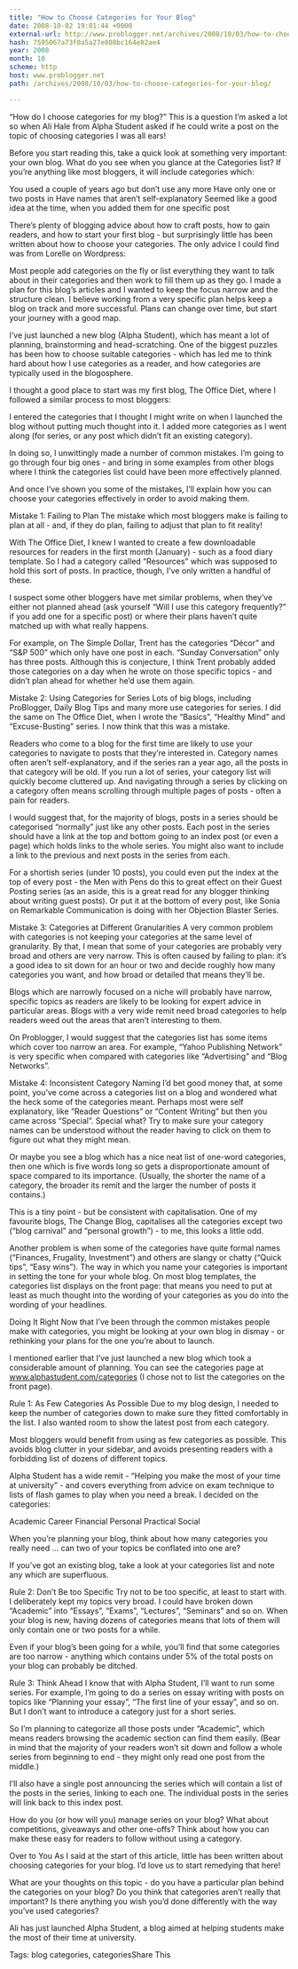 ```yaml
---
title: "How to Choose Categories for Your Blog"
date: 2008-10-02 19:01:44 +0000
external-url: http://www.problogger.net/archives/2008/10/03/how-to-choose-categories-for-your-blog/
hash: 7595067a73f0a5a27e808bc164e82ae4
year: 2008
month: 10
scheme: http
host: www.problogger.net
path: /archives/2008/10/03/how-to-choose-categories-for-your-blog/

---
```



“How do I choose categories for my blog?” This is a question I’m asked a lot so when Ali Hale from Alpha Student asked if he could write a post on the topic of choosing categories I was all ears!



Before you start reading this, take a quick look at something very important: your own blog. What do you see when you glance at the Categories list? If you’re anything like most bloggers, it will include categories which:



You used a couple of years ago but don’t use any more
Have only one or two posts in
Have names that aren’t self-explanatory
Seemed like a good idea at the time, when you added them for one specific post


There’s plenty of blogging advice about how to craft posts, how to gain readers, and how to start your first blog - but surprisingly little has been written about how to choose your categories. The only advice I could find was from Lorelle on Wordpress:



Most people add categories on the fly or list everything they want to talk about in their categories and then work to fill them up as they go. I made a plan for this blog’s articles and I wanted to keep the focus narrow and the structure clean. I believe working from a very specific plan helps keep a blog on track and more successful. Plans can change over time, but start your journey with a good map.



I’ve just launched a new blog (Alpha Student), which has meant a lot of planning, brainstorming and head-scratching. One of the biggest puzzles has been how to choose suitable categories - which has led me to think hard about how I use categories as a reader, and how categories are typically used in the blogosphere.



I thought a good place to start was my first blog, The Office Diet, where I followed a similar process to most bloggers:



I entered the categories that I thought I might write on when I launched the blog without putting much thought into it.
I added more categories as I went along (for series, or any post which didn’t fit an existing category).


In doing so, I unwittingly made a number of common mistakes. I’m going to go through four big ones - and bring in some examples from other blogs where I think the categories list could have been more effectively planned.



And once I’ve shown you some of the mistakes, I’ll explain how you can choose your categories effectively in order to avoid making them.


Mistake 1: Failing to Plan
The mistake which most bloggers make is failing to plan at all - and, if they do plan, failing to adjust that plan to fit reality!



With The Office Diet, I knew I wanted to create a few downloadable resources for readers in the first month (January) - such as a food diary template. So I had a category called “Resources” which was supposed to hold this sort of posts. In practice, though, I’ve only written a handful of these.



I suspect some other bloggers have met similar problems, when they’ve either not planned ahead (ask yourself “Will I use this category frequently?” if you add one for a specific post) or where their plans haven’t quite matched up with what really happens.



For example, on The Simple Dollar, Trent has the categories “Décor” and “S&P 500” which only have one post in each. “Sunday Conversation” only has three posts. Although this is conjecture, I think Trent probably added those categories on a day when he wrote on those specific topics - and didn’t plan ahead for whether he’d use them again.


Mistake 2: Using Categories for Series
Lots of big blogs, including ProBlogger, Daily Blog Tips and many more use categories for series. I did the same on The Office Diet, when I wrote the “Basics”, “Healthy Mind” and “Excuse-Busting” series. I now think that this was a mistake.



Readers who come to a blog for the first time are likely to use your categories to navigate to posts that they’re interested in. Category names often aren’t self-explanatory, and if the series ran a year ago, all the posts in that category will be old. If you run a lot of series, your category list will quickly become cluttered up. And navigating through a series by clicking on a category often means scrolling through multiple pages of posts - often a pain for readers.



I would suggest that, for the majority of blogs, posts in a series should be categorised “normally” just like any other posts. Each post in the series should have a link at the top and bottom going to an index post (or even a page) which holds links to the whole series. You might also want to include a link to the previous and next posts in the series from each.



For a shortish series (under 10 posts), you could even put the index at the top of every post - the Men with Pens do this to great effect on their Guest Posting series (as an aside, this is a great read for any blogger thinking about writing guest posts). Or put it at the bottom of every post, like Sonia on Remarkable Communication is doing with her Objection Blaster Series.


Mistake 3: Categories at Different Granularities
A very common problem with categories is not keeping your categories at the same level of granularity. By that, I mean that some of your categories are probably very broad and others are very narrow. This is often caused by failing to plan: it’s a good idea to sit down for an hour or two and decide roughly how many categories you want, and how broad or detailed that means they’ll be.



Blogs which are narrowly focused on a niche will probably have narrow, specific topics as readers are likely to be looking for expert advice in particular areas. Blogs with a very wide remit need broad categories to help readers weed out the areas that aren’t interesting to them.



On Problogger, I would suggest that the categories list has some items which cover too narrow an area. For example, “Yahoo Publishing Network” is very specific when compared with categories like “Advertising” and “Blog Networks”.


Mistake 4: Inconsistent Category Naming
I’d bet good money that, at some point, you’ve come across a categories list on a blog and wondered what the heck some of the categories meant. Perhaps most were self explanatory, like “Reader Questions” or “Content Writing” but then you came across “Special”. Special what? Try to make sure your category names can be understood without the reader having to click on them to figure out what they might mean.



Or maybe you see a blog which has a nice neat list of one-word categories, then one which is five words long so gets a disproportionate amount of space compared to its importance. (Usually, the shorter the name of a category, the broader its remit and the larger the number of posts it contains.)



This is a tiny point - but be consistent with capitalisation. One of my favourite blogs, The Change Blog, capitalises all the categories except two (“blog carnival” and “personal growth”) - to me, this looks a little odd.



Another problem is when some of the categories have quite formal names (“Finances, Frugality, Investment”) and others are slangy or chatty (“Quick tips”, “Easy wins”). The way in which you name your categories is important in setting the tone for your whole blog. On most blog templates, the categories list displays on the front page: that means you need to put at least as much thought into the wording of your categories as you do into the wording of your headlines.


Doing It Right
Now that I’ve been through the common mistakes people make with categories, you might be looking at your own blog in dismay - or rethinking your plans for the one you’re about to launch.



I mentioned earlier that I’ve just launched a new blog which took a considerable amount of planning. You can see the categories page at www.alphastudent.com/categories (I chose not to list the categories on the front page).


Rule 1: As Few Categories As Possible
Due to my blog design, I needed to keep the number of categories down to make sure they fitted comfortably in the list. I also wanted room to show the latest post from each category.



Most bloggers would benefit from using as few categories as possible. This avoids blog clutter in your sidebar, and avoids presenting readers with a forbidding list of dozens of different topics.



Alpha Student has a wide remit - “Helping you make the most of your time at university” - and covers everything from advice on exam technique to lists of flash games to play when you need a break. I decided on the categories:



Academic
Career
Financial
Personal
Practical
Social



When you’re planning your blog, think about how many categories you really need … can two of your topics be conflated into one are?



If you’ve got an existing blog, take a look at your categories list and note any which are superfluous.


Rule 2: Don’t Be too Specific
Try not to be too specific, at least to start with. I deliberately kept my topics very broad. I could have broken down “Academic” into “Essays”, “Exams”, “Lectures”, “Seminars” and so on. When your blog is new, having dozens of categories means that lots of them will only contain one or two posts for a while.



Even if your blog’s been going for a while, you’ll find that some categories are too narrow - anything which contains under 5% of the total posts on your blog can probably be ditched.


Rule 3: Think Ahead
I know that with Alpha Student, I’ll want to run some series. For example, I’m going to do a series on essay writing with posts on topics like “Planning your essay”, “The first line of your essay”, and so on. But I don’t want to introduce a category just for a short series.



So I’m planning to categorize all those posts under “Academic”, which means readers browsing the academic section can find them easily. (Bear in mind that the majority of your readers won’t sit down and follow a whole series from beginning to end - they might only read one post from the middle.)



I’ll also have a single post announcing the series which will contain a list of the posts in the series, linking to each one. The individual posts in the series will link back to this index post.


How do you (or how will you) manage series on your blog?
What about competitions, giveaways and other one-offs? Think about how you can make these easy for readers to follow without using a category.


Over to You
As I said at the start of this article, little has been written about choosing categories for your blog. I’d love us to start remedying that here!



What are your thoughts on this topic - do you have a particular plan behind the categories on your blog? Do you think that categories aren’t really that important? Is there anything you wish you’d done differently with the way you’ve used categories?



Ali has just launched Alpha Student, a blog aimed at helping students make the most of their time at university.

Tags: blog categories, categoriesShare This




   











